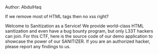 Author: AbdulHaq

If we remove most of HTML tags then no xss right?

Welcome to Sanitization as a Service! We provide world-class HTML sanitization and even have a bug bounty program, but only L33T hackers can join. For this CTF, here is the source code of our demo application to showcase the power of our SANITIZER. If you are an authorized hacker, please report any findings to us.

